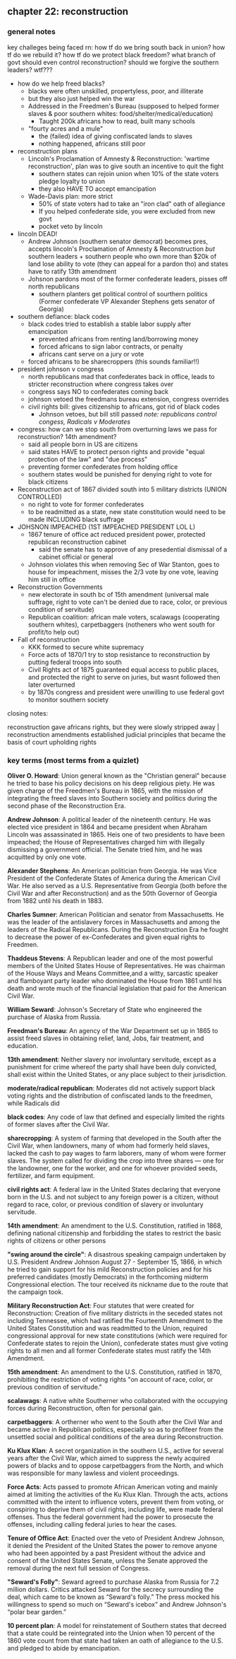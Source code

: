 ## chapter 22: reconstruction
   
### general notes

key challeges being faced rn: how tf do we bring south back in union? how tf do we rebuild it? how tf do we protect black freedom? what branch of govt should even control reconstruction? should we forgive the southern leaders? wtf???

- how do we help freed blacks?
    - blacks were often unskilled, propertyless, poor, and illiterate
    - but they also just helped win the war
    - Addressed in the Freedmen's Bureau (supposed to helped former slaves & poor southern whites: food/shelter/medical/education) 
      - Taught 200k africans how to read, built many schools 
    - "fourty acres and a mule"
      - the (failed) idea of giving confiscated lands to slaves
      - nothing happened, africans still poor
- reconstruction plans     
    - Lincoln's Proclamation of Amnesty & Reconstruction: 'wartime reconstruction', plan was to give south an incentive to quit the fight 
        - southern states can rejoin union when 10% of the state voters pledge loyalty to union
        - they also HAVE TO accept emancipation
    - Wade-Davis plan: more strict  
        - 50% of state voters had to take an "iron clad" oath of allegiance
        - If you helped confederate side, you were excluded from new govt
        - pocket veto by lincoln
- lincoln DEAD!
    - Andrew Johnson (southern senator democrat) becomes pres, accepts lincoln's Proclamation of Amnesty & Reconstruction *but* southern leaders + southern people who own more than $20k of land lose ability to vote (they can appeal for a pardon tho) and states have to ratify 13th amendment 
    - Johsnon pardons most of the former confederate leaders, pisses off north republicans
        - southern planters get political control of sourthern politics (Former confederate VP Alexander Stephens gets senator of Georgia)
- southern defiance: black codes
    - black codes tried to establish a stable labor supply after emancipation 
        - prevented africans from renting land/borrowing money 
        - forced africans to sign labor contracts, or penalty
        - africans cant serve on a jury or vote 
    - forced africans to be sharecroppers (this sounds familiar!!)
- president johnson v congress 
    - north republicans mad that confederates back in office, leads to stricter reconstruction where congress takes over  
    - congress says NO to confederates coming back
    - johnson vetoed the freedmans bureau extension, congress overrides 
    - civil rights bill: gives citizenship to africans, got rid of black codes
       - Johnson vetoes, but bill still passed
*note: republicans control congess,  Radicals v Moderates*  
- congress: how can we stop south from overturning laws we pass for reconstruction? 14th amendment?
    - said all people born in US are citizens 
    - said states HAVE to protect person rights and provide "equal protection of the law" and "due process"
    - preventing former confederates from holding office
    - southern states would be punished for denying right to vote for black citizens   
- Reconstruction act of 1867 divided south into 5 military districts (UNION CONTROLLED)  
    - no right to vote for former confederates
    - to be readmitted as a state, new state constitution would need to be made INCLUDING black suffrage 
- JOHSNON IMPEACHED (1ST IMPEACHED PRESIDENT LOL L)  
    - 1867 tenure of office act reduced president power, protected republican reconstruction cabinet
        - said the senate has to approve of any presedential dismissal of a cabinet official or general
    - Johnson violates this when removing Sec of War Stanton, goes to house for impeachment, misses the 2/3 vote by one vote, leaving him still in office 
- Reconstruction Governments
    - new electorate in south bc of 15th amendment (universal male suffrage, right to vote can't be denied due to race, color, or previous condition of servitude)
    - Republican coalition: african male voters, scalawags (cooperating southern whites), carpetbaggers (notheners who went south for profit/to help out)
 - Fall of reconstruction 
    - KKK formed to secure white supremacy 
    - Force acts of 1870/1 try to stop resistance to reconstruction by putting federal troops into south 
    - Civil Rights act of 1875 guaranteed equal access to public places, and protected the right to serve on juries, but wasnt followed then later overturned 
    - by 1870s congress and president were unwilling to use federal govt to monitor southern society
 
 closing notes:
 
 reconstruction gave africans rights, but they were slowly stripped away | reconstruction amendments established judicial principles that became the basis of court upholding rights 
 
### key terms (most terms from a quizlet)

__Oliver O. Howard__: Union general known as the "Christian general" because he tried to base his policy decisions on his deep religious piety. He was given charge of the Freedmen's Bureau in 1865, with the mission of integrating the freed slaves into Southern society and politics during the second phase of the Reconstruction Era.

__Andrew Johnson__: A political leader of the nineteenth century. He was elected vice president in 1864 and became president when Abraham Lincoln was assassinated in 1865. Heis one of two presidents to have been impeached; the House of Representatives charged him with illegally dismissing a government official. The Senate tried him, and he was acquitted by only one vote.

__Alexander Stephens__: An American politician from Georgia. He was Vice President of the Confederate States of America during the American Civil War. He also served as a U.S. Representative from Georgia (both before the Civil War and after Reconstruction) and as the 50th Governor of Georgia from 1882 until his death in 1883.

__Charles Sumner__: American Politician and senator from Massachusetts. He was the leader of the antislavery forces in Massachusetts and among the leaders of the Radical Republicans. During the Reconstruction Era he fought to decrease the power of ex-Confederates and given equal rights to Freedmen.

__Thaddeus Stevens__: A Republican leader and one of the most powerful members of the United States House of Representatives. He was chairman of the House Ways and Means Committee,and a witty, sarcastic speaker and flamboyant party leader who dominated the House from 1861 until his death and wrote much of the financial legislation that paid for the American Civil War.

__William Seward__: Johnson's Secretary of State who engineered the purchase of Alaska from Russia.

__Freedman's Bureau__: An agency of the War Department set up in 1865 to assist freed slaves in obtaining relief, land, Jobs, fair treatment, and education.

__13th amendment__: Neither slavery nor involuntary servitude, except as a punishment for crime whereof the party shall have been duly convicted, shall exist within the United States, or any place subject to their jurisdiction.

__moderate/radical republican__: Moderates did not actively support black voting rights and the distribution of confiscated lands to the freedmen, while Radicals did

__black codes__: Any code of law that defined and especially limited the rights of former slaves after the Civil War.

__sharecropping__: A system of farming that developed in the South after the Civil War, when landowners, many of whom had formerly held slaves, lacked the cash to pay wages to farm laborers, many of whom were former slaves. The system called for dividing the crop into three shares — one for the landowner, one for the worker, and one for whoever provided seeds, fertilizer, and farm equipment.

__civil rights act__: A federal law in the United States declaring that everyone born in the U.S. and not subject to any foreign power is a citizen, without regard to race, color, or previous condition of slavery or involuntary servitude.

__14th amendment__: An amendment to the U.S. Constitution, ratified in 1868, defining national citizenship and forbidding the states to restrict the basic rights of citizens or other persons

__"swing around the circle"__: A disastrous speaking campaign undertaken by U.S. President Andrew Johnson August 27 - September 15, 1866, in which he tried to gain support for his mild Reconstruction policies and for his preferred candidates (mostly Democrats) in the forthcoming midterm Congressional election. The tour received its nickname due to the route that the campaign took.

__Military Reconstruction Act__: Four statutes that were created for Reconstruction: Creation of five military districts in the seceded states not including Tennessee, which had ratified the Fourteenth Amendment to the United States Constitution and was readmitted to the Union, required congressional approval for new state constitutions (which were required for Confederate states to rejoin the Union), confederate states must give voting rights to all men and all former Confederate states must ratify the 14th Amendment.

__15th amendment__: An amendment to the U.S. Constitution, ratified in 1870, prohibiting the restriction of voting rights "on account of race, color, or previous condition of servitude."

__scalawags__: A native white Southerner who collaborated with the occupying forces during Reconstruction, often for personal gain.

__carpetbaggers__: A ortherner who went to the South after the Civil War and became active in Republican politics, especially so as to profiteer from the unsettled social and political conditions of the area during Reconstruction.

__Ku Klux Klan__: A secret organization in the southern U.S., active for several years after the Civil War, which aimed to suppress the newly acquired powers of blacks and to oppose carpetbaggers from the North, and which was responsible for many lawless and violent proceedings.

__Force Acts__: Acts passed to promote African American voting and mainly aimed at limiting the activities of the Ku Klux Klan. Through the acts, actions committed with the intent to influence voters, prevent them from voting, or conspiring to deprive them of civil rights, including life, were made federal offenses. Thus the federal government had the power to prosecute the offenses, including calling federal juries to hear the cases.

__Tenure of Office Act__: Enacted over the veto of President Andrew Johnson, it denied the President of the United States the power to remove anyone who had been appointed by a past President without the advice and consent of the United States Senate, unless the Senate approved the removal during the next full session of Congress.

__"Seward's Folly"__:  Seward agreed to purchase Alaska from Russia for 7.2 million dollars. Critics attacked Seward for the secrecy surrounding the deal, which came to be known as “Seward's folly.” The press mocked his willingness to spend so much on “Seward's icebox” and Andrew Johnson's “polar bear garden.”

__10 percent plan__: A model for reinstatement of Southern states that decreed that a state could be reintegrated into the Union when 10 percent of the 1860 vote count from that state had taken an oath of allegiance to the U.S. and pledged to abide by emancipation.
